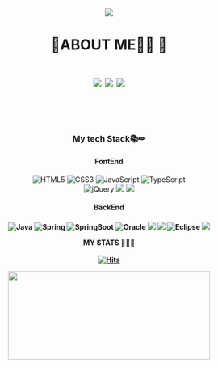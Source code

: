 
<!---
- 👋 Hi, I’m @kimsr9210
- 👀 I’m interested in ...
- 🌱 I’m currently learning ...
- 💞️ I’m looking to collaborate on ...
- 
- 📫 How to reach me ...

kimsr9210/kimsr9210 is a ✨ special ✨ repository because its `README.md` (this file) appears on your GitHub profile.
You can click the Preview link to take a look at your changes.
--->

<div align="center">


<!-- 배너 -->
<!-- https://github.com/kyechan99/capsule-render -->
<img src="https://capsule-render.vercel.app/api?type=Slice&color=auto&height=300&section=header&text=soryeon%20kim&fontSize=90" />
<br/>

<h1>🍒ABOUT ME👀💛 🍒<h1/>

<!--
<a href="[연결할 링크]" target="_blank"><img src="https://img.shields.io/badge/[쓰고 싶은 텍스트]-[컬러 코드]?style=flat-square&logo=[브랜드 이름]&logoColor=white"/></a>
--> 
<a href="https://blog.naver.com/kimsr9210" target="_blank"><img src="https://img.shields.io/badge/Naver-brightgreen?style=flat-square&logo=Naver&logoColor=white"/></a>
<a href="#" target="_blank"><img src="https://img.shields.io/badge/Mail-brightgreen?style=flat-square&logo=Gmail&logoColor=white"/></a>
<a href="https://www.instagram.com/10_21k" target="_blank"><img src="https://img.shields.io/badge/Instergram-ff69b4?style=flat-square&logo=Instagram&logoColor=white"/></a>

 
 <br/>
 
<h3>My tech Stack📚✏</h3>
<h4>FontEnd</h4>

![HTML5](https://img.shields.io/badge/html5-%23E34F26.svg?style=for-the-badge&logo=html5&logoColor=white)
![CSS3](https://img.shields.io/badge/css3-%231572B6.svg?style=for-the-badge&logo=css3&logoColor=white)
![JavaScript](https://img.shields.io/badge/javascript-%23323330.svg?style=for-the-badge&logo=javascript&logoColor=%23F7DF1E)
![TypeScript](https://img.shields.io/badge/typescript-%23007ACC.svg?style=for-the-badge&logo=typescript&logoColor=white)<br/>
![jQuery](https://img.shields.io/badge/jquery-%230769AD.svg?style=for-the-badge&logo=jquery&logoColor=white)
<img src="https://img.shields.io/badge/vue.js-4FC08D?style=for-the-badge&logo=vue.js&logoColor=white"> 
<img src="https://img.shields.io/badge/bootstrap-7952B3?style=for-the-badge&logo=bootstrap&logoColor=white">
<br/>

<h4>BackEnd<h4/>
 
![Java](https://img.shields.io/badge/Java-007396.svg?&style=for-the-badge&logo=Java&logoColor=white)
![Spring](https://img.shields.io/badge/spring-%236DB33F.svg?style=for-the-badge&logo=spring&logoColor=white)
![SpringBoot](https://img.shields.io/badge/springBoot-%6DB33F.svg?style=for-the-badge&logo=spring&logoColor=white)
![Oracle](https://img.shields.io/badge/Oracle-F80000?style=for-the-badge&logo=oracle&logoColor=white)
<img src="https://img.shields.io/badge/mysql-4479A1?style=for-the-badge&logo=mysql&logoColor=white"> 
<img src="https://img.shields.io/badge/mariaDB-003545?style=for-the-badge&logo=mariaDB&logoColor=white">
![Eclipse](https://img.shields.io/badge/Eclipse-FE7A16.svg?style=for-the-badge&logo=Eclipse&logoColor=white)
<img src="https://img.shields.io/badge/linux-FCC624?style=for-the-badge&logo=linux&logoColor=black"> 
<br/>

 MY STATS 👩🏻‍💻
 <br/>
 <br/>
 [![Hits](https://hits.seeyoufarm.com/api/count/incr/badge.svg?url=https://github.com/kimsr9210-counter&count_bg=%23848259&title_bg=%23EBCFA9&icon=github.svg&icon_color=%23E7E7E7&title=hits&edge_flat=false)](https://hits.seeyoufarm.com)

<!--<a href="#">
  <img src="https://github-readme-stats.vercel.app/api?username=kimsr9210&theme=graywhite&show_icons=true" width="400" height="175"/>
</a>-->
<a href="#">
  <img src="https://github-readme-stats.vercel.app/api/top-langs/?username=kimsr9210&exclude_repo=dkssud8150.github.io&layout=compact&theme=compact" width="400" height="175"/>
</a>

</div>
